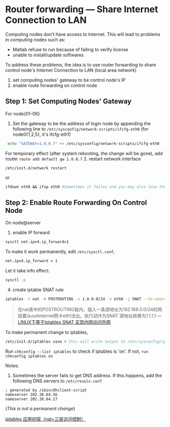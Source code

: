 # Router forwarding — Share Internet Connection to LAN

Computing nodes don't have access to Internet. This will lead to problems in computing nodes such as:
- Matlab refuse to run because of failing to verify license
- unable to install/update softwares 

To address these problems, the idea is to use router forwarding to share control node's Internet Connection to LAN (local area network)
1. set computing nodes' gateway to be control node's IP
2. enable route forwarding on control node

## Step 1: Set Computing Nodes' Gateway
For node{01-06}
1. Set the gateway to be the address of login node by appending the following line to `/etc/sysconfig/network-scripts/ifcfg-eth0` (for node0{1,2,5}, it's ifcfg-eth1)
```bash
 echo "GATEWAY=1.0.0.7" >> /etc/sysconfig/network-scripts/ifcfg-eth0
```
For temporary effect (after system rebooting, the change will be gone), add router `route add default gw 1.0.0.7`
2. restart network interface 
 
 ```
 /etc/init.d/network restart
 ```
 or
 ```sh
 ifdown eth0 && ifup eth0 #Sometimes it failes and you may also lose the ssh connetion. It means you have to go to the room to physically restart the network service.
 ```

## Step 2: Enable Route Forwarding On Control Node

On node@server
1. enable IP forward
```bash
sysctl net.ipv4.ip_forward=1
```
To make it work permanently, edit `/etc/sysctl.conf`,
```bash
net.ipv4.ip_forward = 1
```
Let it take info effect:
```bash
sysctl -p
```

4. create iptable SNAT rule
```bash
iptables -t nat -A POSTROUTING -s 1.0.0.0/24 -o eth0 -j SNAT --to-source 222.195.79.102
```
>在nat表中的POSTROUTING链内，插入一条源地址为192.168.0.0/24的网段要从outinternet网卡eth1流出。执行动作为SNAT  源地址转换为1.1.1.1 —[LINUX下基于Iptables SNAT 实现内网访问外网](http://blog.itechol.com/space-752-do-blog-id-4558.html)

To make permanent change to iptables,
```bash
/etc/init.d/iptables save # this will write output to /etc/sysconfig/iptables
```
Run `chkconfig --list iptables` to check if iptables is 'on'. If not, `run chkconfig iptables on`

Notes:
1. Sometimes the server fails to get DNS address. If this happens, add the following DNS servers to  `/etc/resolv.conf`
```language
; generated by /sbin/dhclient-script
nameserver 202.38.64.56
nameserver 202.38.64.17
```
(*This is not a permanent change*)

[iptables 应用初探（nat+三层访问控制）](http://www.vgos.net/?p=152)
